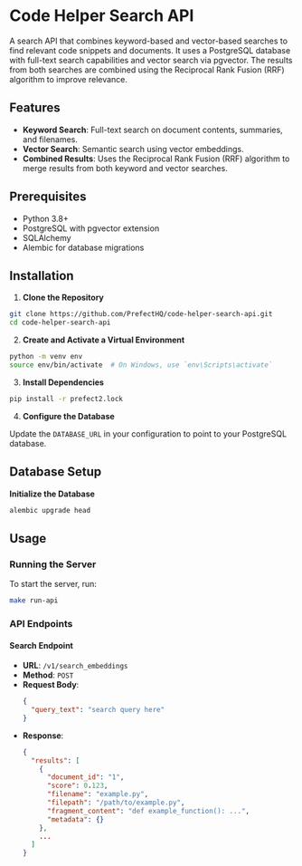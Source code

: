 # Code Helper Search API

A search API that combines keyword-based and vector-based searches to find relevant code snippets and documents. It uses a PostgreSQL database with full-text search capabilities and vector search via pgvector. The results from both searches are combined using the Reciprocal Rank Fusion (RRF) algorithm to improve relevance.

## Features

- **Keyword Search**: Full-text search on document contents, summaries, and filenames.
- **Vector Search**: Semantic search using vector embeddings.
- **Combined Results**: Uses the Reciprocal Rank Fusion (RRF) algorithm to merge results from both keyword and vector searches.

## Prerequisites

- Python 3.8+
- PostgreSQL with pgvector extension
- SQLAlchemy
- Alembic for database migrations

## Installation

1. **Clone the Repository**

```sh
git clone https://github.com/PrefectHQ/code-helper-search-api.git
cd code-helper-search-api
```

2. **Create and Activate a Virtual Environment**

```sh
python -m venv env
source env/bin/activate  # On Windows, use `env\Scripts\activate`
```

3. **Install Dependencies**

```sh
pip install -r prefect2.lock
```

4. **Configure the Database**

Update the `DATABASE_URL` in your configuration to point to your PostgreSQL database.

## Database Setup

**Initialize the Database**

```sh
alembic upgrade head
````

## Usage

### Running the Server

To start the server, run:

```sh
make run-api
```

### API Endpoints

#### Search Endpoint

- **URL**: `/v1/search_embeddings`
- **Method**: `POST`
- **Request Body**:
  ```json
  {
    "query_text": "search query here"
  }
  ```
- **Response**:
  ```json
  {
    "results": [
      {
        "document_id": "1",
        "score": 0.123,
        "filename": "example.py",
        "filepath": "/path/to/example.py",
        "fragment_content": "def example_function(): ...",
        "metadata": {}
      },
      ...
    ]
  }
  ```
